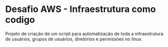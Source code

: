 # Desafio AWS - Infraestrutura como codigo

Projeto de criação de um script para automatização de toda a infraestrutura de usuários, grupos de usuários, diretórios e permissões no linux.


